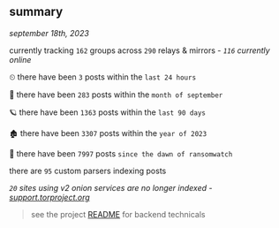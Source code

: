 
## summary
_september 18th, 2023_

currently tracking `162` groups across `290` relays & mirrors - _`116` currently online_

⏲ there have been `3` posts within the `last 24 hours`

🦈 there have been `283` posts within the `month of september`

🪐 there have been `1363` posts within the `last 90 days`

🏚 there have been `3307` posts within the `year of 2023`

🦕 there have been `7997` posts `since the dawn of ransomwatch`

there are `95` custom parsers indexing posts

_`20` sites using v2 onion services are no longer indexed - [support.torproject.org](https://support.torproject.org/onionservices/v2-deprecation/)_

> see the project [README](https://github.com/joshhighet/ransomwatch#ransomwatch--) for backend technicals

